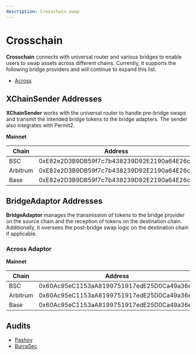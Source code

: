 ```yaml
---
description: Crosschain swap
---
```


# Crosschain

**Crosschain** connects with universal router and various bridges to enable users to swap assets across different chains. Currently, it supports the following bridge providers and will continue to expand this list.

- [Across](https://across.to/)

## XChainSender Addresses

**XChainSender** works with the universal router to handle pre-bridge swaps and transmit the intended bridge tokens to the bridge adapters. The sender also integrates with Permit2.

**Mainnet**

| Chain    | Address                                    |
| -------- | ------------------------------------------ |
| BSC      | 0xE82e2D3B9DB59f7c7b438239D92E2190a64E26ce |
| Arbitrum | 0xE82e2D3B9DB59f7c7b438239D92E2190a64E26ce |
| Base     | 0xE82e2D3B9DB59f7c7b438239D92E2190a64E26ce |

## BridgeAdaptor Addresses

**BridgeAdaptor** manages the transmission of tokens to the bridge provider on the source chain and the reception of tokens on the destination chain. Additionally, it oversees the post-bridge swap logic on the destination chain if applicable.

### Across Adaptor

**Mainnet**

| Chain    | Address                                    |
| -------- | ------------------------------------------ |
| BSC      | 0x60Ac95eC1153aA8199751917edE25D0Ca49a36e2 |
| Arbitrum      | 0x60Ac95eC1153aA8199751917edE25D0Ca49a36e2 |
| Base      | 0x60Ac95eC1153aA8199751917edE25D0Ca49a36e2 |

## Audits

- [Pashov](https://developer.pancakeswap.finance/crosschain/pashov-audit.pdf)
- [BurraSec](https://developer.pancakeswap.finance/crosschain/burrasec-audit.pdf)
